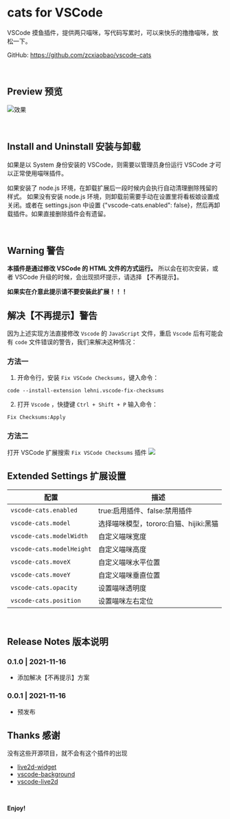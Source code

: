 # cats for VSCode
VSCode 摸鱼插件，提供两只喵咪，写代码写累时，可以来快乐的撸撸喵咪，放松一下。


GitHub: https://github.com/zcxiaobao/vscode-cats
<!-- 
VSCode Marketplace: https://marketplace.visualstudio.com/items?itemName=CharlesZ.vscode-live2d

model library: https://github.com/iCharlesZ/vscode-live2d-models -->


<br />

## Preview 预览
![效果](./assets/demo.gif)

<br />

## Install and Uninstall 安装与卸载


如果是以 System 身份安装的 VSCode，则需要以管理员身份运行 VSCode 才可以正常使用喵咪插件。

如果安装了 node.js 环境，在卸载扩展后一段时候内会执行自动清理删除残留的样式。
如果没有安装 node.js 环境，则卸载前需要手动在设置里将看板娘设置成关闭。或者在 settings.json 中设置 {"vscode-cats.enabled": false}，然后再卸载插件。如果直接删除插件会有遗留。


<br />

## Warning 警告

**本插件是通过修改 VSCode 的 HTML 文件的方式运行。** 所以会在初次安装，或者 VSCode 升级的时候，会出现损坏提示，请选择 【不再提示】。

**如果实在介意此提示请不要安装此扩展！！！**

## 解决【不再提示】警告
因为上述实现方法直接修改 `Vscode` 的 `JavaScript` 文件，重启 `Vscode` 后有可能会有 `code` 文件错误的警告，我们来解决这种情况：
### 方法一
1.  开命令行，安装 `Fix VSCode Checksums`，键入命令：
```
code --install-extension lehni.vscode-fix-checksums
```
2.  打开 `Vscode` ，快捷键 `Ctrl + Shift + P` 输入命令：

```
Fix Checksums:Apply
```
### 方法二
打开 VSCode 扩展搜索 `Fix VSCode Checksums` 插件
![](./assets/fix.png)
<br />

## Extended Settings 扩展设置

|配置 | 描述
|-----|------------
|`vscode-cats.enabled`| true:启用插件、false:禁用插件
|`vscode-cats.model`| 选择喵咪模型，tororo:白猫、hijiki:黑猫 
|`vscode-cats.modelWidth`| 自定义喵咪宽度
|`vscode-cats.modelHeight`| 自定义喵咪高度
|`vscode-cats.moveX`| 自定义喵咪水平位置
|`vscode-cats.moveY`| 自定义喵咪垂直位置
|`vscode-cats.opacity`| 设置喵咪透明度
|`vscode-cats.position`| 设置喵咪左右定位

<br />

## Release Notes 版本说明
### 0.1.0 | 2021-11-16

- 添加解决【不再提示】方案

### 0.0.1 | 2021-11-16

- 预发布



## Thanks 感谢

没有这些开源项目，就不会有这个插件的出现

* [live2d-widget](https://github.com/stevenjoezhang/live2d-widget)
* [vscode-background](https://github.com/shalldie/vscode-background)
* [vscode-live2d](https://github.com/iCharlesZ/vscode-live2d)

<br />

**Enjoy!**
